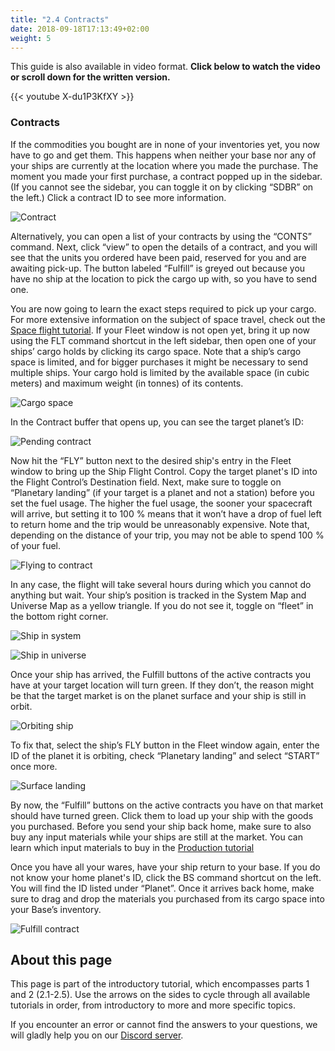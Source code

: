 ```yaml
---
title: "2.4 Contracts"
date: 2018-09-18T17:13:49+02:00
weight: 5
---
```


This guide is also available in video format. __Click below to watch the video or scroll down for the written version.__

{{< youtube X-du1P3KfXY >}}

### Contracts

If the commodities you bought are in none of your inventories yet, you now have to go and get them. This happens when neither your base nor any of your ships are currently at the location where you made the purchase. The moment you made your first purchase, a contract popped up in the sidebar. (If you cannot see the sidebar, you can toggle it on by clicking “SDBR” on the left.) Click a contract ID to see more information.

![Contract](pending-contract.png)

Alternatively, you can open a list of your contracts by using the “CONTS” command. Next, click “view” to open the details of a contract, and you will see that the units you ordered have been paid, reserved for you and are awaiting pick-up. The button labeled “Fulfill” is greyed out because you have no ship at the location to pick the cargo up with, so you have to send one.

You are now going to learn the exact steps required to pick up your cargo. For more extensive information on the subject of space travel, check out the [Space flight tutorial](../space-flight). If your Fleet window is not open yet, bring it up now using the FLT command shortcut in the left sidebar, then open one of your ships’ cargo holds by clicking its cargo space. Note that a ship’s cargo space is limited, and for bigger purchases it might be necessary to send multiple ships. Your cargo hold is limited by the available space (in cubic meters) and maximum weight (in tonnes) of its contents.

![Cargo space](ship-cargo.gif)

In the Contract buffer that opens up, you can see the target planet’s ID:

![Pending contract](pending-contract.gif)

Now hit the “FLY” button next to the desired ship's entry in the Fleet window to bring up the Ship Flight Control. Copy the target planet's ID into the Flight Control’s Destination field. Next, make sure to toggle on “Planetary landing” (if your target is a planet and not a station) before you set the fuel usage. The higher the fuel usage, the sooner your spacecraft will arrive, but setting it to 100 % means that it won’t have a drop of fuel left to return home and the trip would be unreasonably expensive. Note that, depending on the distance of your trip, you may not be able to spend 100 % of your fuel.

![Flying to contract](flying-to-contract.gif)

In any case, the flight will take several hours during which you cannot do anything but wait. Your ship’s position is tracked in the System Map and Universe Map as a yellow triangle. If you do not see it, toggle on “fleet” in the bottom right corner.

![Ship in system](ship-in-system.png)

![Ship in universe](ship-in-universe.png)

Once your ship has arrived, the Fulfill buttons of the active contracts you have at your target location will turn green. If they don’t, the reason might be that the target market is on the planet surface and your ship is still in orbit.

![Orbiting ship](orbiting-ship.png)

To fix that, select the ship’s FLY button in the Fleet window again, enter the ID of the planet it is orbiting, check “Planetary landing” and select “START” once more.

![Surface landing](surface-landing.png)

By now, the “Fulfill” buttons on the active contracts you have on that market should have turned green. Click them to load up your ship with the goods you purchased. Before you send your ship back home, make sure to also buy any input materials while your ships are still at the market. You can learn which input materials to buy in the [Production tutorial](../production)

Once you have all your wares, have your ship return to your base. If you do not know your home planet's ID, click the BS command shortcut on the left. You will find the ID listed under “Planet”. Once it arrives back home, make sure to drag and drop the materials you purchased from its cargo space into your Base’s inventory.

![Fulfill contract](fulfill-contract.png)


## About this page

This page is part of the introductory tutorial, which encompasses parts 1 and 2 (2.1-2.5). Use the arrows on the sides to cycle through all available tutorials in order, from introductory to more and more specific topics.

If you encounter an error or cannot find the answers to your questions, we will gladly help you on our [Discord server](https://discordapp.com/invite/G7gj7PT).